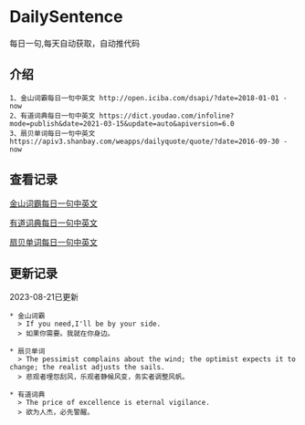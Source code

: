 # DailySentence

每日一句,每天自动获取，自动推代码

## 介绍

```
1、金山词霸每日一句中英文 http://open.iciba.com/dsapi/?date=2018-01-01 - now
2、有道词典每日一句中英文 https://dict.youdao.com/infoline?mode=publish&date=2021-03-15&update=auto&apiversion=6.0
3、扇贝单词每日一句中英文 https://apiv3.shanbay.com/weapps/dailyquote/quote/?date=2016-09-30 - now
```

## 查看记录

[金山词霸每日一句中英文](./data/iciba/)

[有道词典每日一句中英文](./data/youdao/)

[扇贝单词每日一句中英文](./data/shanbay/)

## 更新记录
2023-08-21已更新 
```
* 金山词霸
  > If you need,I'll be by your side.
  > 如果你需要。我就在你身边。

* 扇贝单词
  > The pessimist complains about the wind; the optimist expects it to change; the realist adjusts the sails.
  > 悲观者埋怨刮风，乐观者静候风变，务实者调整风帆。

* 有道词典
  > The price of excellence is eternal vigilance.
  > 欲为人杰，必先警醒。

```
